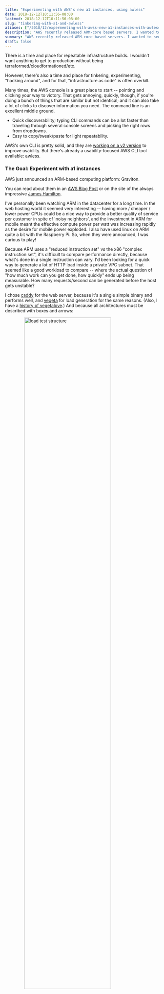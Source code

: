 ```yaml
---
title: "Experimenting with AWS's new a1 instances, using awless"
date: 2018-12-12T10:11:56-08:00
lastmod: 2018-12-12T10:11:56-08:00
slug: "tinkering-with-a1-and-awless"
aliases: ["/2018/12/expermenting-with-awss-new-a1-instances-with-awless/"]
description: "AWS recently released ARM-core based servers. I wanted to see how they performed, and also demonstrate awless, a favorite tool for ad-hoc AWS experimentation."
summary: "AWS recently released ARM-core based servers. I wanted to see how they performed, and also demonstrate awless, a favorite tool for ad-hoc AWS experimentation."
draft: false
---
```


There is a time and place for repeatable infrastructure builds. I wouldn't want anything to get to production without being terraformed/cloudformationed/etc.

However, there's also a time and place for tinkering, experimenting, "hacking around", and for that, "infrastructure as code" is often overkill.

Many times, the AWS console is a great place to start -- pointing and clicking your way to victory. That gets annoying, quickly, though, if you're doing a bunch of things that are similar but not identical; and it can also take a lot of clicks to discover information you need. The command line is an excellent middle ground.

* Quick discoverability; typing CLI commands can be a lot faster than traveling through several console screens and picking the right rows from dropdowns.
* Easy to copy/tweak/paste for light repeatability.

AWS's own CLI is pretty solid, and they are [working on a v2 version](https://aws.amazon.com/blogs/developer/aws-cli-v2-development/) to improve usability. But there's already a usability-focused AWS CLI tool available: [awless](https://github.com/wallix/awless).

### The Goal: Experiment with a1 instances

AWS just announced an ARM-based computing platform: Graviton.

You can read about them in an [AWS Blog Post](https://aws.amazon.com/blogs/aws/new-ec2-instances-a1-powered-by-arm-based-aws-graviton-processors/) or on the site of the always impressive [James Hamilton](https://aws.amazon.com/blogs/aws/new-ec2-instances-a1-powered-by-arm-based-aws-graviton-processors/).

I've personally been watching ARM in the datacenter for a long time. In the web hosting world it seemed very interesting -- having more / cheaper / lower power CPUs could be a nice way to provide a better quality of service per customer in spite of 'noisy neighbors', and the investment in ARM for mobile meant the effective compute power per watt was increasing rapidly as the desire for mobile power exploded. I also have used linux on ARM quite a bit with the Raspberry Pi. So, when they were announced, I was curious to play!

Because ARM uses a "reduced instruction set" vs the x86 "complex instruction set", it's difficult to compare performance directly, because what's done in a single instruction can vary. I'd been looking for a quick way to generate a lot of HTTP load inside a private VPC subnet. That seemed like a good workload to compare -- where the actual question of "how much work can you get done, how quickly" ends up being measurable. How many requests/second can be generated before the host gets unstable?

I chose [caddy](https://caddyserver.com/) for the web server, because it's a single simple binary and performs well, and [vegeta](https://github.com/tsenart/vegeta) for load generation for the same reasons. (Also, I have a [history of vegetalove](https://serialized.net/2017/06/load-testing-with-vegeta-and-python/).) And because all architectures must be described with boxes and arrows:

<style>
img[src$='#center-wide']
{
    display: block;
    margin: 0 auto;
    width: 75%;
    max-width: 90%;
}
</style>

![load test structure](/images/load_test_structure.svg#center-wide)

### Launch a server with awless

Ok, we're tinkering, let's get started. How do you create an instance? Luckily the self-documentation game is strong.

```shell
$ awless create instance -h
```

You can provide any params you want on the command line, and fill in other required ones interactively (with tab completion!) I was stuck needing to pick a good subnet and security group, though. This is easy:

<style>
img[src$='#center-xl']
{
    display: block;
    margin-left: -8%;
    margin-top: -5%;
    margin-bottom: -8%;
    max-width: 120%;
}
</style>

![awless list subnet and securitygroups](/images/awless_list.png#center-xl)

From right in the terminal I can see which subnets are public and which aren't. Running `awless show <identifier>`, like `awless show subnet-46fc311e` gives more information about things if needed. But I'm tinkering, and this is a scratch account, I just need a public subnet, and I've only got my default security group.

You may note the redacted box; that is my home IP, which is allowed to SSH into that security group. That's a leftover from a previous tinkering session with `awless`; when I tried to ssh in, it couldn't connect, and very helpfully suggested I may want to punch in a hole for myself with the following command. Notably, it figured out what my public facing IP was, *and* what the proper security group for the host I was connecting to was. It's hard to imagine being more tinkering friendly than that.

```shell
$ awless update securitygroup id=sg-9082dee9 inbound=authorize protocol=tcp cidr=XX.YY.ZZ.QQ/32 portrange=22
```

I also needed to create a keypair for this account. That's easy too:

```shell
$ awless create keypair name=mykey
```

The only place I had to go to the console was to find the proper AMI for an ARM host, but since that feature just launched, it's probably ok that it's not built in yet!

Now I can launch a host:

```shell
$ awless create instance type=a1.medium image=ami-0f8c82faeb08f15da subnet=subnet-46fc311e securitygroup=sg-9082dee9 keypair=mykey name=sledgehammer
```

Once it comes up, there's a handy ssh capability, as well. As noted above, it's smart enough to even recommend security groups, but it can also use jump boxes, guess the right username to use, and more.

```shell
$ awless ssh sledgehammer -i mykey
```

### Get ready to load test

Sweet! So, for an ARM binary, I needed to request a custom build from caddy's site, which ended up downloading locally, *not* on my fancy new host. Ok, now I need to scp... which means I need my IP address, and PEM file, things which `awless` had been handling for me. The IP address is easy to get with `awless list instances`, and it turns out, PEM files are stored by default in `~/.awless/keys/`.

```shell
$ scp -i ~/.awless/keys/mykey.pem caddy ec2-user@54.167.228.17:
```

The other tools I need are a quick install or download/unpack away:

```shell
$ awless ssh sledgehammer -i mykey
$ sudo yum -y install tmux htop
$ wget https://github.com/tsenart/vegeta/releases/download/cli%2Fv12.1.0/vegeta-12.1.0-linux-arm64.tar.gz
$ tar -zxvf vegeta-12.1.0-linux-arm64.tar.gz
```

And, I wanted to let the machine work as hard as possible, with no chance of file descriptors becoming a bottleneck, so I added a few lines to `/etc/security/limits.conf`.

```
ec2-user soft nofile 900000
ec2-user hard nofile 1000000
```

### tmux in 10 seconds

I'm using an app called `tmux`, another tool which is far more useful during experimenting and prototyping than for production.

If you're not familiar, it's a "screen multiplexer" -- an app you run after you ssh to a machine, which provides both persistence (your commands keep running, even if you disconnect), and the ability to carve up your shell into multiple windows (virtual terminals you can flip between) and panes (vertical or horizontally split your terminal screen.)

It's perfect here. No need to worry if my connection drops, and:

* One window to run `caddy` as a webserver
* One window to run `vegeta` as a load generator
* One window to run `htop`, as it's a very handy core-aware interface for quickly seeing if the host is *really* pegged, and if so, what's doing it.

To do this, only basic tmux features are needed.

* To start using tmux, run `tmux`.
* To connect to a session already in progress, you attach to it. (`tmux a`).
* There is a special hotkey which you use to tell `tmux` you're giving it a command. By default, it's `Control-b`.
* Once inside a tmux, you can create a new "window" with the hotkey, then `c`. (Default, `Control-b`, then `c`)
* You can navigate between windows a few ways, but I usually use `Control-b, p` (previous) and `Control-b, n` (next), or `Control-b` followed by a number (1,2,3) for the window I want to go to.

### Run the load test

I create 3 tmux windows, for `htop`, `./caddy`, and `vegeta`.

Vegeta's command line is also very composable and great for tweaking and playing with. I send in the URL (which caddy will serve), define the features of the 'attack', then dump out a report of the data.

```shell
$ echo "GET http://localhost:2015/README.md" | ./vegeta attack -duration=30s -workers=10 -rate=50 | tee results.bin | ./vegeta report
```

The `README.md` shipped with the `vegeta` tarball, so seemed like a reasonable file to use for the test. Use what you have.

I played around with the `-workers` and `-rate` setting by hand this time, though I have [automated it before](https://serialized.net/2017/06/load-testing-with-vegeta-and-python/).

Finally, after some manual binary searching, the setting which 'broke' it was: `-workers=10 -rate=2500`.

```
Requests      [total, rate]            13168, 1270.38
Duration      [total, attack, wait]    17.211569325s, 10.36538365s, 6.846185675s
Latencies     [mean, 50, 95, 99, max]  3.050666636s, 3.186014712s, 6.150334217s, 6.950259063s, 9.812459568s
Bytes In      [total, mean]            251087424, 19068.00
Bytes Out     [total, mean]            0, 0.00
Success       [ratio]                  100.00%
Status Codes  [code:count]             200:13168  
Error Set:
```

I asked for 2500 requests per second, and yet it was only able to generate 1270. You can also see that the latencies for the requests, usually in the 20-100ms range in earlier tests, are seconds. This machine is giving all it has to give.

So, I'm calling that the number for now: *1270 rps*. Let's see how the other team does.

Time to kill the server and stop paying ... tiny fractions of a penny per minute for it! `awless` has our backs, of course.

```shell
$ awless delete instance ids=@sledgehammer
delete instance i-071ca8ea62f607dfe

Confirm (region: us-east-1)? [y/N] y
[info]    OK delete instance
```

### Comparison test with t3 instances

Looking at [ec2instances.info](http://ec2instances.info) the most comparable machine to the `a1.medium` is probably a `t3.small`.

* 2G of RAM, same as `a1.medium`
* Similar pricing ($0.0047/hr cheaper for the `t3`)
* 2VCPU for a "4h 48m burst" and a base performance of 40%

So, I know I need to do some of the same things again when I spin the new host up ... and maybe I'll want to test on some low end c's and m's as well. It's not hard to make a small script that gets run at machine creation via userdata.

Pop this into `setup.sh`:

```bash
#!/bin/bash

yum -y install tmux htop
cd ~ec2-user
wget https://github.com/tsenart/vegeta/releases/download/cli%2Fv12.1.0/vegeta-12.1.0-linux-amd64.tar.gz
tar -zxvf vegeta-12.1.0-linux-amd64.tar.gz
wget https://caddyserver.com/download/linux/amd64?license=personal\&telemetry=on -O caddy.tar.gz
tar -zxvf caddy.tar.gz

cat >>/etc/security/limits.conf <<EOF
ec2-user soft nofile 900000
ec2-user hard nofile 1000000
EOF
```

I feel compelled to say that yes, downloading tarballs without checking their checksums, untarring them into a home directory, and running them from a shell -- these are all bad things that one should never consider for production. But also, it's wonderfully liberating to know that this machine will have a new home in `/dev/null` in literally minutes ... if it gets me where I need to go faster, anything goes.

Bringing up a `t3.small` is now trivial:

```shell
$ awless create instance type=t3.small subnet=subnet-46fc311e securitygroup=sg-9082dee9 keypair=mykey name=t3small userdata=setup.sh
```

Within about 45 seconds I'm able to ssh in and begin the testing, no other tweaking required.

So, doing the exact same tests, what are the results?

```shell
[ec2-user@ip-172-31-19-157 ~]$ echo "GET http://localhost:2015/README.md" | ./vegeta attack -duration=30s -workers=20 -rate=5000 | tee resu
lts.bin | ./vegeta report                                                                                                                  
Requests      [total, rate]            150000, 4988.30
Duration      [total, attack, wait]    30.076498082s, 30.070365154s, 6.132928ms
Latencies     [mean, 50, 95, 99, max]  27.77611ms, 22.313409ms, 69.037507ms, 109.292859ms, 230.308868ms
Bytes In      [total, mean]            2860200000, 19068.00
Bytes Out     [total, mean]            0, 0.00
Success       [ratio]                  100.00%
Status Codes  [code:count]             200:150000  
Error Set:
```

The `t3.small` hits the CPU redline, and starts to deliver fewer requests/sec than asked for, only at *5000 rps* -- and it still manages to deliver *4988 rps*, or 3.9x more than the `a1.medium`

This means that even if it's only running at 40% capacity after the burst window, it would still likely push out 1995 rps -- still 1.5x more than the `a1`.

Interestingly, I tried the same test on a `t3.micro` (which just required a re-run of the previous command with different variables), and got almost identical results -- though the credit cliff might be steeper.

### Conclusions

I really can't 'conclude' much, this test was tinkering-grade; not science or anything close to it. But I do suspect that right now in AWS, you can generate more brute force load testing requests/second/dollar on Intel than you can ARM. This being a heavily CPU-bound task, that's in line with what even AWS says about them. It's still an impressive first outing and I'll be excited to see what other people do with them. There may be workloads with a different CPU / waiting for i/o ratio where they'd comparatively shine. They also do come with higher performance network than the `t3`s, which would be interesting to test. Perhaps when load testing across the network, the performance gap would shrink?

Hopefully you'll share my conclusion that awless is a useful tool to have in the toolbox, especially for quickly creating and disposing of machines and other basic infrastructure. It fits very nicely in between "not worth terraforming yet" and "too annoying to use the console for."
